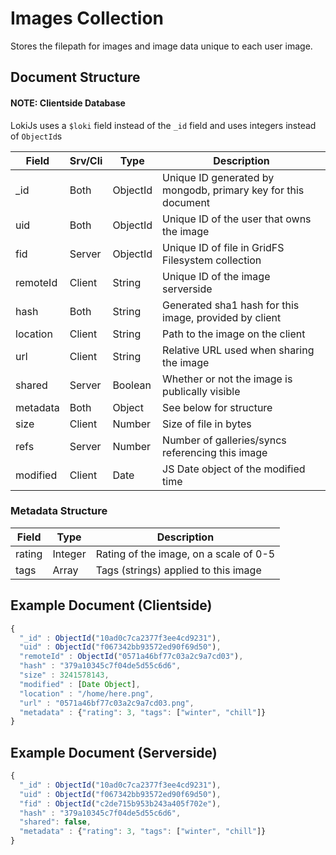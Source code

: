 # Images Collection

Stores the filepath for images and image data unique to each user image.

## Document Structure

#### NOTE: Clientside Database

LokiJs uses a `$loki` field instead of the `_id` field and uses integers
instead of `ObjectId`s

| Field        | Srv/Cli | Type     | Description                                                      |
|--------------|---------|----------|------------------------------------------------------------------|
| _id          | Both    | ObjectId | Unique ID generated by mongodb, primary key for this document    |
| uid          | Both    | ObjectId | Unique ID of the user that owns the image                        |
| fid          | Server  | ObjectId | Unique ID of file in GridFS Filesystem collection                |
| remoteId     | Client  | String   | Unique ID of the image serverside                                |
| hash         | Both    | String   | Generated sha1 hash for this image, provided by client           |
| location     | Client  | String   | Path to the image on the client                                  |
| url          | Client  | String   | Relative URL used when sharing the image                         |
| shared       | Server  | Boolean  | Whether or not the image is publically visible                   |
| metadata     | Both    | Object   | See below for structure                                          |
| size         | Client  | Number   | Size of file in bytes                                            |
| refs         | Server  | Number   | Number of galleries/syncs referencing this image                 |
| modified     | Client  | Date     | JS Date object of the modified time                              |

### Metadata Structure

| Field        | Type     | Description                                                      |
|--------------|----------|------------------------------------------------------------------|
| rating       | Integer  | Rating of the image, on a scale of 0-5                           |
| tags         | Array    | Tags (strings) applied to this image                             |

## Example Document (Clientside)

```js
{
  "_id" : ObjectId("10ad0c7ca2377f3ee4cd9231"),
  "uid" : ObjectId("f067342bb93572ed90f69d50"),
  "remoteId" : ObjectId("0571a46bf77c03a2c9a7cd03"),
  "hash" : "379a10345c7f04de5d55c6d6",
  "size" : 3241578143,
  "modified" : [Date Object],
  "location" : "/home/here.png",
  "url" : "0571a46bf77c03a2c9a7cd03.png",
  "metadata" : {"rating": 3, "tags": ["winter", "chill"]}
}
```

## Example Document (Serverside)

```js
{
  "_id" : ObjectId("10ad0c7ca2377f3ee4cd9231"),
  "uid" : ObjectId("f067342bb93572ed90f69d50"),
  "fid" : ObjectId("c2de715b953b243a405f702e"),
  "hash" : "379a10345c7f04de5d55c6d6",
  "shared": false,
  "metadata" : {"rating": 3, "tags": ["winter", "chill"]}
}
```

